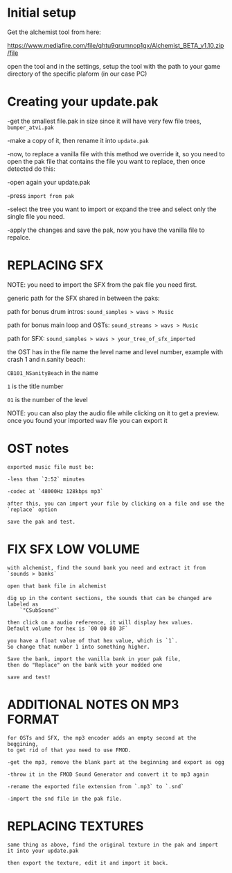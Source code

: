 # Initial setup

Get the alchemist tool from here:

https://www.mediafire.com/file/qhtu9qrumnop1gx/Alchemist_BETA_v1.10.zip/file

open the tool and in the settings, setup the tool with the path to your game directory of the specific plaform (in our case PC)


# Creating your update.pak

  -get the smallest file.pak in size since it will have very few file trees, `bumper_atvi.pak`
  
  -make a copy of it, then rename it into `update.pak`
  
  -now, to replace a vanilla file with this method we override it, so you need to open the pak file
  that contains the file you want to replace, then once detected do this:
  
  -open again your update.pak
  
  -press `import from pak`
  
  -select the tree you want to import or expand the tree and select only the single file you need.
  
  -apply the changes and save the pak, now you have the vanilla file to repalce.
  
  
# REPLACING SFX 
 
  NOTE: you need to import the SFX from the pak file you need first.
  
  generic path for the SFX shared in between the paks:
  
  path for bonus drum intros: `sound_samples > wavs > Music`

  path for bonus main loop and OSTs: `sound_streams > wavs > Music`
  
  path for SFX: `sound_samples > wavs > your_tree_of_sfx_imported`
  
  the OST has in the file name the level name and level number, example with crash 1 
  and n.sanity beach:
  
  `CB101_NSanityBeach` in the name
  
  `1` is the title number
  
  `01` is the number of the level
  
  NOTE: you can also play the audio file while clicking on it to get a preview.
  once you found your imported wav file you can export it  
  
# OST notes
    
    exported music file must be:
    
    -less than `2:52` minutes
    
    -codec at `48000Hz 128kbps mp3`
    
    after this, you can import your file by clicking on a file and use the `replace` option
    
    save the pak and test.
    
    
# FIX SFX LOW VOLUME

	with alchemist, find the sound bank you need and extract it from `sounds > banks`

	open that bank file in alchemist

	dig up in the content sections, the sounds that can be changed are labeled as 
        `"CSubSound"`

	then click on a audio reference, it will display hex values. 
	Default volume for hex is `00 00 80 3F`

	you have a float value of that hex value, which is `1`. 
	So change that number 1 into something higher.

	Save the bank, import the vanilla bank in your pak file, 
	then do "Replace" on the bank with your modded one

	save and test!
	
	
	
# ADDITIONAL NOTES ON MP3 FORMAT

	for OSTs and SFX, the mp3 encoder adds an empty second at the beggining, 
	to get rid of that you need to use FMOD.
	
	-get the mp3, remove the blank part at the beginning and export as ogg
	
	-throw it in the FMOD Sound Generator and convert it to mp3 again
	
	-rename the exported file extension from `.mp3` to `.snd`
	
	-import the snd file in the pak file.
 
 
# REPLACING TEXTURES

	same thing as above, find the original texture in the pak and import it into your update.pak
	
	then export the texture, edit it and import it back.
